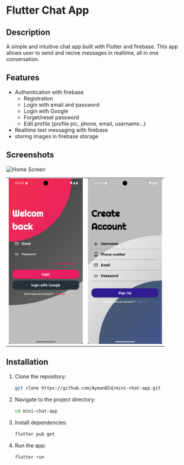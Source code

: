 # Flutter Chat App

## Description
A simple and intuitive chat app built with Flutter and firebase. This app allows user to send and recive messages in realtime, all in one conversation.

## Features
- Authentication with firebase
    - Registration
    - Login with email and password
    - Login with Google
    - Forget/reset password
    - Edit profile (profile pic, phone, email, username...)
- Realtime text messaging with firebase
- storing images in firebase storage

## Screenshots
![Home Screen](screenshots/home.png)
<table>
  <tr>
    <td><img src="screenshots/login.png" alt="Login Screen" width="200" /></td>
    <td><img src="screenshots/signup.png" alt="Registration Screen" width="200" /></td>
  </tr>
</table>

## Installation
1. Clone the repository:
   ```bash
   git clone https://github.com/AymanBld/mini-chat-app.git
2. Navigate to the project directory:
    ```bash
    cd mini-chat-app
3. Install dependencies:
    ```bash
    flutter pub get
4. Run the app: 
    ```bash
    flutter run
